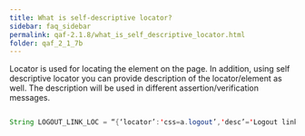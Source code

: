 ```yaml
---
title: What is self-descriptive locator?
sidebar: faq_sidebar
permalink: qaf-2.1.8/what_is_self_descriptive_locator.html
folder: qaf_2_1_7b
---
```



Locator is used for locating the element on the page. In addition, using self descriptive locator you can provide description of the locator/element as well. The description will be used in different assertion/verification messages.

```java

String LOGOUT_LINK_LOC = “{‘locator’:'css=a.logout’,'desc’='Logout link’}”;

```
